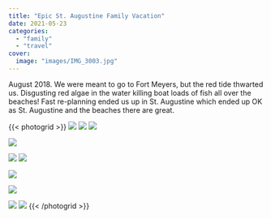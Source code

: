 ```yaml
---
title: "Epic St. Augustine Family Vacation"
date: 2021-05-23
categories:
  - "family"
  - "travel"
cover:
  image: "images/IMG_3003.jpg"
---
```


August 2018. We were meant to go to Fort Meyers, but the red tide thwarted us. Disgusting red algae in the water killing boat loads of fish all over the beaches! Fast re-planning ended us up in St. Augustine which ended up OK as St. Augustine and the beaches there are great.

{{< photogrid >}}
![](images/IMG_2972-EFFECTS.jpg)
![](images/IMG_2936.jpg)
![](images/IMG_2934.jpg)

![](images/DSC02992.jpg)

![](images/DSC02977.jpg)
![](images/7CB25768-C1A9-4001-A8BD-CB95608AEE7C.jpg)

![](images/IMG_3003.jpg)

![](images/1C0AA299-796E-425A-8F53-171CD241CD8F.jpg)

![](images/P8080243.jpg)
![](images/T24251.jpg)
{{< /photogrid >}}
